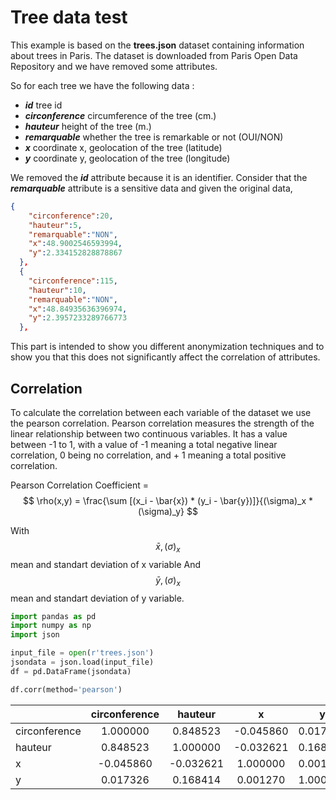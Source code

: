 # Tree data test

This example is based on the **trees.json** dataset containing information about trees in Paris.
The dataset is downloaded from Paris Open Data Repository and we have removed some attributes.

So for each tree we have the following data :

- ***id*** tree id
- ***circonference*** circumference of the tree (cm.)
- ***hauteur*** height of the tree (m.)
- ***remarquable*** whether the tree is remarkable or not (OUI/NON)
- ***x*** coordinate x, geolocation of the tree (latitude)
- ***y*** coordinate y, geolocation of the tree (longitude)

We removed the ***id*** attribute because it is an identifier.
Consider that the ***remarquable*** attribute is a sensitive data and given the original data,

```json
{
    "circonference":20,
    "hauteur":5,
    "remarquable":"NON",
    "x":48.9002546593994,
    "y":2.334152828878867
  },
  {
    "circonference":115,
    "hauteur":10,
    "remarquable":"NON",
    "x":48.84935636396974,
    "y":2.3957233289766773
  },
```

This part is intended to show you different anonymization techniques and to show you that this does not significantly affect the correlation of attributes.

## Correlation

To calculate the correlation between each variable of the dataset we use the pearson correlation.
Pearson correlation measures the strength of the linear relationship between two continuous variables. It has a value between -1 to 1, with a value of -1 meaning a total negative linear correlation, 0 being no correlation, and + 1 meaning a total positive correlation.

Pearson Correlation Coefficient =
$$ \rho(x,y) = \frac{\sum [(x_i - \bar{x}) * (y_i - \bar{y})]}{(\sigma)_x * (\sigma)_y} $$

With
$$ \bar{x}, (\sigma)_x $$ mean and standart deviation of x variable
And
$$\bar{y}, (\sigma)_x $$ mean and standart deviation of y variable.

```python
import pandas as pd
import numpy as np
import json

input_file = open(r'trees.json')
jsondata = json.load(input_file)
df = pd.DataFrame(jsondata)

df.corr(method='pearson')
```

|               | circonference |  hauteur  |     x     |     y    |
|---------------|:-------------:|:---------:|:---------:|:--------:|
| circonference |    1.000000   |  0.848523 | -0.045860 | 0.017326 |
| hauteur       |    0.848523   |  1.000000 | -0.032621 | 0.168414 |
| x             |   -0.045860   | -0.032621 |  1.000000 | 0.001270 |
| y             |    0.017326   |  0.168414 |  0.001270 | 1.000000 |
